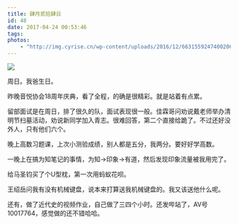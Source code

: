 ```yaml
---
title: 肆月贰拾肆日
id: 48
date: 2017-04-24 00:53:46
tags:
photos:
    - "http://img.cyrise.cn/wp-content/uploads/2016/12/6631559247400206803.jpg"
---
```

![](http://img.cyrise.cn/wp-content/uploads/2016/12/6631559247400206803.jpg)

周日。我爸生日。

昨晚音悦协会18周年庆典，看了全程，的确是很精彩。就是站着有点累。

留部面试是在周日，排了很久的队，面试表现很一般。佳霖哥问劝说戴老师举办清明节扫墓活动，劝说新同学加入青志。很难回答，第二个直接给跪了。不过还好没外人，只有他们六个。

晚上高数习题课，上次小测验成绩，别人都是五分，我两分。要好好学高数。

一晚上在搞为知笔记的事情，为知→印象→有道，然后发现印象流量被我用完了。

给马圣钧买了个U型枕，第一次用蚂蚁花呗。

王绍岳问我有没有机械键盘，说本来打算送我机械键盘的。我又该送他什么呢。

还有，做了近代史的视频作业，自己做了三四个小时。还发哔站了，AV号10017764，感觉做的还不错哈哈。

